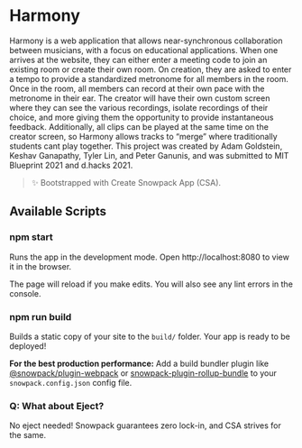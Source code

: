 # Harmony

Harmony is a web application that allows near-synchronous collaboration between musicians, with a focus on educational applications. When one arrives at the website, they can either enter a meeting code to join an existing room or create their own room. On creation, they are asked to enter a tempo to provide a standardized metronome for all members in the room. Once in the room, all members can record at their own pace with the metronome in their ear. The creator will have their own custom screen where they can see the various recordings, isolate recordings of their choice, and more giving them the opportunity to provide instantaneous feedback. Additionally, all clips can be played at the same time on the creator screen, so Harmony allows tracks to “merge” where traditionally students cant play together. This project was created by Adam Goldstein, Keshav Ganapathy, Tyler Lin, and Peter Ganunis, and was submitted to MIT Blueprint 2021 and d.hacks 2021.

> ✨ Bootstrapped with Create Snowpack App (CSA).

## Available Scripts

### npm start

Runs the app in the development mode.
Open http://localhost:8080 to view it in the browser.

The page will reload if you make edits.
You will also see any lint errors in the console.

### npm run build

Builds a static copy of your site to the `build/` folder.
Your app is ready to be deployed!

**For the best production performance:** Add a build bundler plugin like [@snowpack/plugin-webpack](https://github.com/snowpackjs/snowpack/tree/main/plugins/plugin-webpack) or [snowpack-plugin-rollup-bundle](https://github.com/ParamagicDev/snowpack-plugin-rollup-bundle) to your `snowpack.config.json` config file.

### Q: What about Eject?

No eject needed! Snowpack guarantees zero lock-in, and CSA strives for the same.
